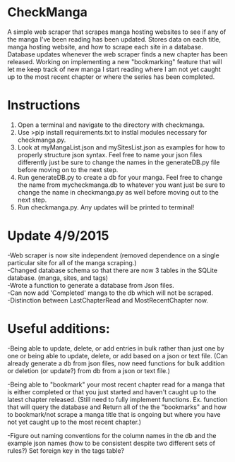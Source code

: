 CheckManga
==========

A simple web scraper that scrapes manga hosting websites to see if any of the manga I've been reading has been updated. Stores data on each title, manga hosting website, and how to scrape each site in a database. Database updates whenever the web scraper finds a new chapter has been released. Working on implementing a new "bookmarking" feature that will let me keep track of new manga I start reading where I am not yet caught up to the most recent chapter or where the series has been completed.



Instructions
=============
1. Open a terminal and navigate to the directory with checkmanga.  
2. Use >pip install requirements.txt to instlal modules necessary for checkmanga.py.  
3. Look at myMangaList.json and mySitesList.json as examples for how to properly structure json syntax. Feel free to name your json files differently just be sure to change the names in the generateDB.py file before moving on to the next step.  
4. Run generateDB.py to create a db for your manga. Feel free to change the name from mycheckmanga.db to whatever you want just be sure to change the name in checkmanga.py as well before moving out to the next step.  
5. Run checkmanga.py. Any updates will be printed to terminal!


Update 4/9/2015 
==========
-Web scraper is now site independent (removed dependence on a single particular site for all of the manga scraping.)  
-Changed database schema so that there are now 3 tables in the SQLite database. (manga, sites, and tags)  
-Wrote a function to generate a database from Json files.  
-Can now add 'Completed' manga to the db which will not be scraped.  
-Distinction between LastChapterRead and MostRecentChapter now.

Useful additions:
=================
-Being able to update, delete, or add entries in bulk rather than just one by one or being able to update, delete, or add based on a json or text file. (Can already generate a db from json files, now need functions for bulk addition or deletion (or update?) from db from a json or text file.)

-Being able to "bookmark" your most recent chapter read for a manga that is either completed or that you just started and haven't caught up to the latest chapter released. (Still need to fully implement functions. Ex. function that will query the database and Return all of the the "bookmarks" and how to bookmark/not scrape a manga title that is ongoing but where you have not yet caught up to the most recent chapter.)

-Figure out naming conventions for the column names in the db and the example json names (how to be consistent despite two different sets of rules?) Set foreign key in the tags table?
